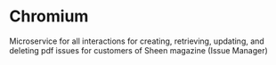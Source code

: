 # Chromium
Microservice for all interactions for creating, retrieving, updating, and deleting pdf issues for customers of Sheen magazine (Issue Manager)
